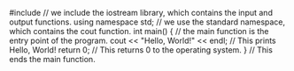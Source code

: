 #include <iostream>                 // we include the iostream library, which contains the input and output functions.
using namespace std;                // we use the standard namespace, which contains the cout function.
int main() {                        // the main function is the entry point of the program.
   cout << "Hello, World!" << endl; // This prints Hello, World!
   return 0;                        // This returns 0 to the operating system.
}                                   // This ends the main function.
